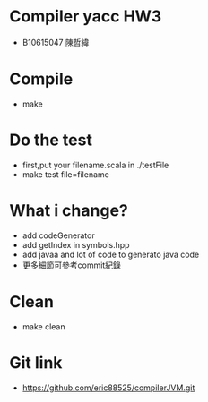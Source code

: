# Compiler yacc HW3
+ B10615047 陳哲緯
# Compile
+ make
# Do the test
+ first,put your filename.scala in ./testFile
+ make test file=filename
# What i change?
+ add codeGenerator
+ add getIndex in symbols.hpp
+ add javaa and lot of code to generato java code
+ 更多細節可參考commit紀錄
# Clean
+ make clean
# Git link
+ https://github.com/eric88525/compilerJVM.git
